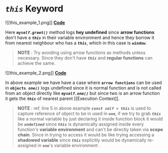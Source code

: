 # ***`this`*** Keyword

![[this_example_1.png]]
[**Code**](https://codesandbox.io/s/lively-leaf-6fs97g?file=/src/example1.js)

Here ***`myself.greet()`*** method logs **hey undefined** since **arrow functions** don't have a ***`this`*** in their variable environment and hence they borrow it from nearest neighbour who has a ***`this`***, which in this case is ***`window`***.

> **NOTE** : Try avoiding using arrow functions as methods unless necessary. Since they don't have ***`this`*** and **regular functions** can achieve the same.

![[this_example_2.png]]
[**Code**](https://codesandbox.io/s/lively-leaf-6fs97g?file=/src/example2.js)

In above example we have have a case where **`arrow functions`** can be used in **`objects`**.
***`one()`*** logs undefined since it is normal function and is not called from an object directly like ***`myself.one()`*** but since two is an arrow function it gets the ***`this`*** of nearest parent [[Execution Context]].

> **NOTE** : ref. line 5 in above example ***`const self = this`*** is used to capture reference of object to be in used in ***`one`***, if we try to grab ***`this`*** like a normal variable by just declaring it  inside function block it would be ***`undefined`*** since ***`this`*** is dynamically assigned inside every function's **variable environment** and can't be directly taken via **scope chain**. Since in trying to access it would be like trying accessing a **shadowed variable** since ***`this`*** explicitly would be dynamically re-assigned in ***`one`***'s variable environment .
